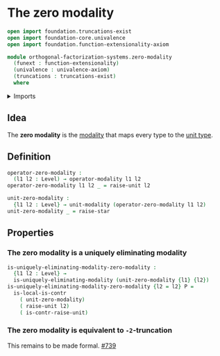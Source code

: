 # The zero modality

```agda
open import foundation.truncations-exist
open import foundation-core.univalence
open import foundation.function-extensionality-axiom

module orthogonal-factorization-systems.zero-modality
  (funext : function-extensionality)
  (univalence : univalence-axiom)
  (truncations : truncations-exist)
  where
```

<details><summary>Imports</summary>

```agda
open import foundation.raising-universe-levels-unit-type
open import foundation.unit-type
open import foundation.universe-levels

open import orthogonal-factorization-systems.modal-operators funext univalence truncations
open import orthogonal-factorization-systems.types-local-at-maps funext univalence truncations
open import orthogonal-factorization-systems.uniquely-eliminating-modalities funext univalence truncations
```

</details>

## Idea

The **zero modality** is the
[modality](orthogonal-factorization-systems.higher-modalities.md) that maps
every type to the [unit type](foundation.unit-type.md).

## Definition

```agda
operator-zero-modality :
  (l1 l2 : Level) → operator-modality l1 l2
operator-zero-modality l1 l2 _ = raise-unit l2

unit-zero-modality :
  {l1 l2 : Level} → unit-modality (operator-zero-modality l1 l2)
unit-zero-modality _ = raise-star
```

## Properties

### The zero modality is a uniquely eliminating modality

```agda
is-uniquely-eliminating-modality-zero-modality :
  {l1 l2 : Level} →
  is-uniquely-eliminating-modality (unit-zero-modality {l1} {l2})
is-uniquely-eliminating-modality-zero-modality {l2 = l2} P =
  is-local-is-contr
    ( unit-zero-modality)
    ( raise-unit l2)
    ( is-contr-raise-unit)
```

### The zero modality is equivalent to `-2`-truncation

This remains to be made formal.
[#739](https://github.com/UniMath/agda-unimath/issues/739)
